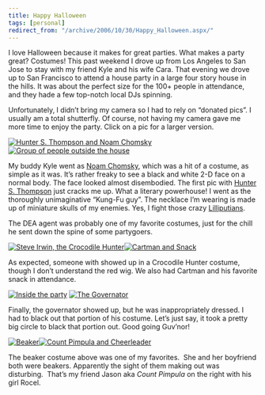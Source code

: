 ```yaml
---
title: Happy Halloween
tags: [personal]
redirect_from: "/archive/2006/10/30/Happy_Halloween.aspx/"
---
```


I love Halloween because it makes for great parties. What makes a party
great? Costumes! This past weekend I drove up from Los Angeles to San
Jose to stay with my friend Kyle and his wife Cara. That evening we
drove up to San Francisco to attend a house party in a large four story
house in the hills. It was about the perfect size for the 100+ people in
attendance, and they hade a few top-notch local DJs spinning.

Unfortunately, I didn’t bring my camera so I had to rely on “donated
pics”. I usually am a total shutterfly. Of course, not having my camera
gave me more time to enjoy the party. Click on a pic for a larger
version.

[![Hunter S. Thompson and Noam
Chomsky](https://haacked.com/assets/images/haacked_com/WindowsLiveWriter/HappyHalloween_B888/DSCN8869.jpg)](https://haacked.com/assets/images/haacked_com/WindowsLiveWriter/HappyHalloween_B888/DSCN88691.jpg)
[![Group of people outside the
house](https://haacked.com/assets/images/haacked_com/WindowsLiveWriter/HappyHalloween_B888/DSCN8876_edited_thumb.jpg)](https://haacked.com/assets/images/haacked_com/WindowsLiveWriter/HappyHalloween_B888/DSCN8876_edited2.jpg)

My buddy Kyle went as [Noam
Chomsky](http://en.wikipedia.org/wiki/Noam_chomsky "Noam Chomsky on Wikipedia"),
which was a hit of a costume, as simple as it was. It’s rather freaky to
see a black and white 2-D face on a normal body. The face looked almost
disembodied. The first pic with [Hunter S.
Thompson](http://en.wikipedia.org/wiki/Hunter_Thompson "Hunter S. Thompson on Wikipedia")
just cracks me up. What a literary powerhouse! I went as the thoroughly
unimaginative “Kung-Fu guy”. The necklace I’m wearing is made up of
miniature skulls of my enemies. Yes, I fight those crazy
[Lilliputians](http://en.wikipedia.org/wiki/Gulliver’s_Travels "Gulliver’s Travels on Wikipedia.").

The DEA agent was probably one of my favorite costumes, just for the
chill he sent down the spine of some partygoers.

[![Steve Irwin, the Crocodile
Hunter](https://haacked.com/assets/images/haacked_com/WindowsLiveWriter/HappyHalloween_B888/DSCN8878.jpg)](https://haacked.com/assets/images/haacked_com/WindowsLiveWriter/HappyHalloween_B888/DSCN88781.jpg)[![Cartman
and
Snack](https://haacked.com/assets/images/haacked_com/WindowsLiveWriter/HappyHalloween_B888/DSCN88703.jpg)](https://haacked.com/assets/images/haacked_com/WindowsLiveWriter/HappyHalloween_B888/DSCN88704.jpg)

As expected, someone with showed up in a Crocodile Hunter costume,
though I don’t understand the red wig. We also had Cartman and his
favorite snack in attendance.

[![Inside the
party](https://haacked.com/assets/images/haacked_com/WindowsLiveWriter/HappyHalloween_B888/DSCN8915_thumb1.jpg)](https://haacked.com/assets/images/haacked_com/WindowsLiveWriter/HappyHalloween_B888/DSCN89156.jpg)
[![The
Governator](https://haacked.com/assets/images/haacked_com/WindowsLiveWriter/HappyHalloween_B888/DSCN89203.jpg)](https://haacked.com/assets/images/haacked_com/WindowsLiveWriter/HappyHalloween_B888/DSCN89204.jpg)

Finally, the governator showed up, but he was inappropriately dressed. I
had to black out that portion of his costume. Let’s just say, it took a
pretty big circle to black that portion out. Good going Guv’nor!

[![Beaker](https://haacked.com/assets/images/haacked_com/WindowsLiveWriter/HappyHalloween_B888/image.xga.023%5B7%5D.jpg)](https://haacked.com/assets/images/haacked_com/WindowsLiveWriter/HappyHalloween_B888/image.xga.023%5B8%5D.jpg)[![Count
Pimpula and
Cheerleader](https://haacked.com/assets/images/haacked_com/WindowsLiveWriter/HappyHalloween_B888/image.xga.008%5B2%5D.jpg)](https://haacked.com/assets/images/haacked_com/WindowsLiveWriter/HappyHalloween_B888/image.xga.008%5B3%5D.jpg)

The beaker costume above was one of my favorites.  She and her boyfriend
both were beakers. Apparently the sight of them making out was
disturbing.  That’s my friend Jason aka *Count Pimpula* on the right
with his girl Rocel.

